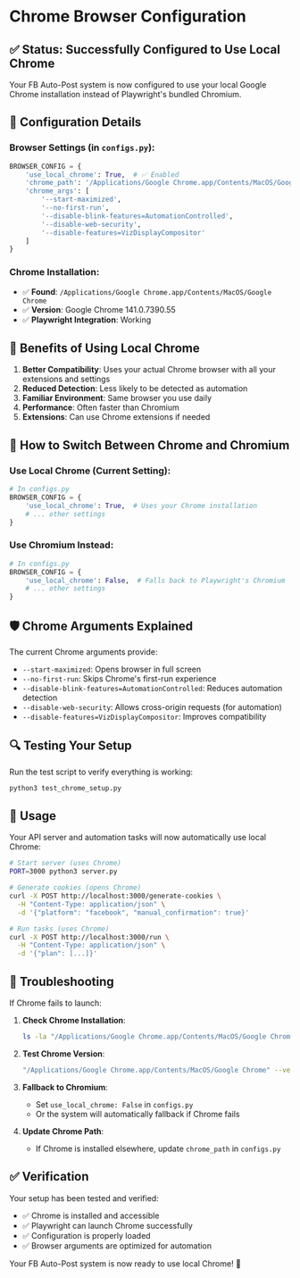 # Chrome Browser Configuration

## ✅ Status: Successfully Configured to Use Local Chrome

Your FB Auto-Post system is now configured to use your local Google Chrome installation instead of Playwright's bundled Chromium.

## 🔧 Configuration Details

### Browser Settings (in `configs.py`):
```python
BROWSER_CONFIG = {
    'use_local_chrome': True,  # ✅ Enabled
    'chrome_path': '/Applications/Google Chrome.app/Contents/MacOS/Google Chrome',
    'chrome_args': [
        '--start-maximized',
        '--no-first-run',
        '--disable-blink-features=AutomationControlled',
        '--disable-web-security',
        '--disable-features=VizDisplayCompositor'
    ]
}
```

### Chrome Installation:
- ✅ **Found**: `/Applications/Google Chrome.app/Contents/MacOS/Google Chrome`
- ✅ **Version**: Google Chrome 141.0.7390.55
- ✅ **Playwright Integration**: Working

## 🚀 Benefits of Using Local Chrome

1. **Better Compatibility**: Uses your actual Chrome browser with all your extensions and settings
2. **Reduced Detection**: Less likely to be detected as automation
3. **Familiar Environment**: Same browser you use daily
4. **Performance**: Often faster than Chromium
5. **Extensions**: Can use Chrome extensions if needed

## 🔄 How to Switch Between Chrome and Chromium

### Use Local Chrome (Current Setting):
```python
# In configs.py
BROWSER_CONFIG = {
    'use_local_chrome': True,  # Uses your Chrome installation
    # ... other settings
}
```

### Use Chromium Instead:
```python
# In configs.py
BROWSER_CONFIG = {
    'use_local_chrome': False,  # Falls back to Playwright's Chromium
    # ... other settings
}
```

## 🛡️ Chrome Arguments Explained

The current Chrome arguments provide:

- `--start-maximized`: Opens browser in full screen
- `--no-first-run`: Skips Chrome's first-run experience
- `--disable-blink-features=AutomationControlled`: Reduces automation detection
- `--disable-web-security`: Allows cross-origin requests (for automation)
- `--disable-features=VizDisplayCompositor`: Improves compatibility

## 🔍 Testing Your Setup

Run the test script to verify everything is working:
```bash
python3 test_chrome_setup.py
```

## 🚀 Usage

Your API server and automation tasks will now automatically use local Chrome:

```bash
# Start server (uses Chrome)
PORT=3000 python3 server.py

# Generate cookies (opens Chrome)
curl -X POST http://localhost:3000/generate-cookies \
  -H "Content-Type: application/json" \
  -d '{"platform": "facebook", "manual_confirmation": true}'

# Run tasks (uses Chrome)
curl -X POST http://localhost:3000/run \
  -H "Content-Type: application/json" \
  -d '{"plan": [...]}'
```

## 🔧 Troubleshooting

If Chrome fails to launch:

1. **Check Chrome Installation**:
   ```bash
   ls -la "/Applications/Google Chrome.app/Contents/MacOS/Google Chrome"
   ```

2. **Test Chrome Version**:
   ```bash
   "/Applications/Google Chrome.app/Contents/MacOS/Google Chrome" --version
   ```

3. **Fallback to Chromium**:
   - Set `use_local_chrome: False` in `configs.py`
   - Or the system will automatically fallback if Chrome fails

4. **Update Chrome Path**:
   - If Chrome is installed elsewhere, update `chrome_path` in `configs.py`

## ✅ Verification

Your setup has been tested and verified:
- ✅ Chrome is installed and accessible
- ✅ Playwright can launch Chrome successfully
- ✅ Configuration is properly loaded
- ✅ Browser arguments are optimized for automation

Your FB Auto-Post system is now ready to use local Chrome! 🌟